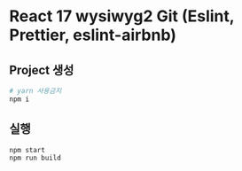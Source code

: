 # React 17 wysiwyg2 Git (Eslint, Prettier, eslint-airbnb)

## Project 생성

```bash
# yarn 사용금지
npm i
```

## 실행

```bash
npm start
npm run build
```

